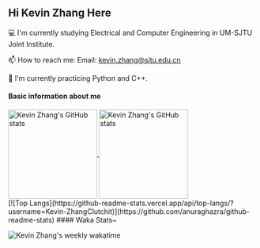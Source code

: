 ## Hi Kevin Zhang Here

:computer: I'm currently studying Electrical and Computer Engineering in UM-SJTU Joint Institute.

📫 How to reach me: Email: kevin.zhang@sjtu.edu.cn

:running: I'm currently practicing Python and C++.​

#### Basic information about me
<a href="https://github.com/anuraghazra/github-readme-stats">
  <img align="center" alt="Kevin Zhang's GitHub stats" height='180' src="https://github-readme-stats.vercel.app/api?username=Kevin-ZhangClutchit&?count_private=true&show_icons=true&theme=tokyonight&hide=issues" />
</a>
<a href="https://github.com/anuraghazra/convoychat">
  <img align="center" alt="Kevin Zhang's GitHub stats" height='180' src="https://github-readme-stats.vercel.app/api/top-langs/?username=Kevin-ZhangClutchit&layout=compact" />
</a>
<br>
[![Top Langs](https://github-readme-stats.vercel.app/api/top-langs/?username=Kevin-ZhangClutchit)](https://github.com/anuraghazra/github-readme-stats)
#### Waka Stats~

![Kevin Zhang's weekly wakatime](https://github-readme-stats.vercel.app/api/wakatime?username=KevinZhangClutchit&layout=compact&range=last_7_days)
